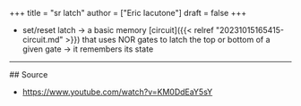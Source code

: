 +++
title = "sr latch"
author = ["Eric Iacutone"]
draft = false
+++

-   set/reset latch
    -&gt; a basic memory [circuit]({{< relref "20231015165415-circuit.md" >}}) that uses NOR gates to latch the top or bottom of a given gate
    -&gt; it remembers its state

---

\## Source

-   <https://www.youtube.com/watch?v=KM0DdEaY5sY>
